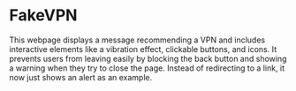 # FakeVPN
This webpage displays a message recommending a VPN and includes interactive elements like a vibration effect, clickable buttons, and icons. It prevents users from leaving easily by blocking the back button and showing a warning when they try to close the page. Instead of redirecting to a link, it now just shows an alert as an example.
